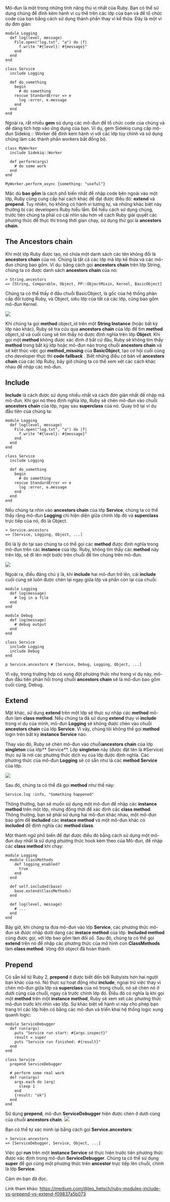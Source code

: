 Mô-đun là một trong những tính năng thú vị nhất của Ruby. Bạn có thể sử dụng chúng để đính kèm hành vi cụ thể trên các lớp của bạn và để tổ chức code của bạn bằng cách sử dụng thành phần thay vì kế thừa. Đây là một ví dụ đơn giản:
```
module Logging
  def log(level, message)
    File.open("log.txt", "a") do |f|
      f.write "#{level}: #{message}"
    end
  end
end

class Service
  include Logging
  
  def do_something
    begin
      # do something
    rescue StandardError => e
      log :error, e.message
    end
  end
end
```

Ngoài ra, rất nhiều **gem** sử dụng các mô-đun để tổ chức code của chúng và dễ dàng tích hợp vào ứng dụng của bạn. Ví dụ, gem Sidekiq cung cấp mô-đun Sidekiq :: Worker để đính kèm hành vi với các lớp tùy chỉnh và sử dụng chúng làm các thành phần workers bất đồng bộ.
```
class MyWorker
  include Sidekiq::Worker
  
  def perform(args)
    # do some work
  end
end

MyWorker.perform_async {something: "useful"}
```


Mặc dù **bao gồm** là cách phổ biến nhất để nhập code bên ngoài vào một lớp, Ruby cũng cung cấp hai cách khác để đạt được điều đó: **extend** và **prepend**. Tuy nhiên, họ không có hành vi tương tự, và những khác biệt này thường bị các developers Ruby hiểu lầm.
Để hiểu cách sử dụng chúng, trước tiên chúng ta phải có cái nhìn sâu hơn về cách Ruby giải quyết các phương thức để thực thi trong thời gian chạy, sử dụng thứ gọi là **ancestors chain**.
## The Ancestors chain
Khi một lớp Ruby được tạo, nó chứa một danh sách các tên không đổi là **ancestors chain** của nó. Chúng là tất cả các lớp mà lớp kế thừa và các mô-đun chúng bao gồm. Ví dụ: bằng cách gọi **ancestors chain**  trên lớp String, chúng ta có được danh sách **ancestors chain** của nó:
```
> String.ancestors
=> [String, Comparable, Object, PP::ObjectMixin, Kernel, BasicObject]
```

Chúng ta có thể thấy ở đầu chuỗi BasicObject, là gốc của hệ thống phân cấp đối tượng Ruby, và Object, siêu lớp của tất cả các lớp, cũng bao gồm mô-đun Kernel.

![](https://images.viblo.asia/698b8a54-450a-46ac-8b51-5c2fe41c25f4.jpeg)

Khi chúng ta gọi **method** object_id trên một **String Instance** (hoặc bất kỳ lớp nào khác), Ruby sẽ tra cứu qua **ancestors chain** của lớp để tìm **method** object_id và cuối cùng sẽ tìm thấy nó được định nghĩa trên lớp **Object**.
Khi gọi một **method** không được xác định ở bất cứ đâu, Ruby sẽ không tìm thấy **method** trong bất kỳ lớp hoặc mô-đun nào trong chuỗi **ancestors chain** và sẽ kết thúc việc gọi **method_missing**  của **BasicObject**, tạo cơ hội cuối cùng cho developer thực thi **code fallback** .
Biết những điều cơ bản về **ancestors chain** của các lớp Ruby, bây giờ chúng ta có thể xem xét các cách khác nhau để nhập các mô-đun.
## Include
**Include** là cách được sử dụng nhiều nhất và cách đơn giản nhất để nhập mã mô-đun. Khi gọi nó theo định nghĩa lớp, Ruby sẽ chèn mô-đun vào chuỗi **ancestors chain** của lớp, ngay sau **superclass** của nó. Quay trở lại ví dụ đầu tiên của chúng ta:
```
module Logging
  def log(level, message)
    File.open("log.txt", "a") do |f|
      f.write "#{level}: #{message}"
    end
  end
end

class Service
  include Logging
  
  def do_something
    begin
      # do something
    rescue StandardError => e
      log :error, e.message
    end
  end
end
```
Nếu chúng ta nhìn vào **ancestors chain** của lớp **Service**, chúng ta có thể thấy rằng mô-đun **Logging** chỉ hiện diện giữa chính lớp đó và **superclass** trực tiếp của nó, đó là Object.
```
> Service.ancestors
=> [Service, Logging, Object, ...]
```
Đó là lý do tại sao chúng ta có thể gọi các **method** được định nghĩa trong mô-đun trên các **instance** của lớp. Ruby, không tìm thấy các **method** này trên lớp, sẽ đi lên một bước trên chuỗi để tìm chúng trên mô-đun.

![](https://images.viblo.asia/1cf70e30-41dc-4f7c-9361-15e3e080a822.jpeg)

Ngoài ra, điều đáng chú ý là, khi **include** hai mô-đun trở lên, cái **include** cuối cùng sẽ luôn được chèn lại ngay giữa lớp và phần còn lại của chuỗi:

```
module Logging
  def log(message)
    # log in a file
  end
end

module Debug
  def log(message)
    # debug output
  end
end

class Service
  include Logging
  include Debug
end

p Service.ancestors # [Service, Debug, Logging, Object, ...]
```

Vì vậy, trong trường hợp có xung đột phương thức như trong ví dụ này, mô-đun đầu tiên phản hồi trong chuỗi **ancestors chain** sẽ là mô-đun bao gồm cuối cùng, Debug.

## Extend
Mặt khác, sử dụng **extend** trên một lớp sẽ thực sự nhập các **method** mô-đun làm **class method**. Nếu chúng ta đã sử dụng **extend** thay vì **include** trong ví dụ của mình, mô-đun **Logging** sẽ không được chèn vào chuỗi **ancestors chain** của lớp **Service**. Vì vậy, chúng tôi không thể gọi **method** login trên bất kỳ **instance Service** nào.

Thay vào đó, Ruby sẽ chèn mô-đun vào chuỗi**ancestors chain** của lớp **singleton** của lớp** Service**. Lớp **singleton** này (được đặt tên là #Service) thực sự là nơi các phương thức dịch vụ của lớp được định nghĩa. Các phương thức của mô-đun **Logging** sẽ có sẵn như là các **method Service** của lớp.

![](https://images.viblo.asia/4b913153-3585-473b-adca-be401a6eff5e.jpeg)

Sau đó, chúng ta có thể đã gọi **method** như thế này:
```
Service.log :info, "Something happened"
```

Thông thường, bạn sẽ muốn sử dụng một mô-đun để nhập các **instance method** trên một lớp, nhưng đồng thời để xác định các **class method**. Thông thường, bạn sẽ phải sử dụng hai mô-đun khác nhau, một mô-đun bao gồm để **included** các **instace method** và một mô-đun khác có **included** để định nghĩa các **method class**.

Một thành ngữ phổ biến để đạt được điều đó bằng cách sử dụng một mô-đun duy nhất là sử dụng phương thức hook kèm theo của Mô-đun, để nhập các **class method** khi chạy:
```
module Logging
  module ClassMethods
    def logging_enabled?
      true
    end
  end
  
  def self.included(base)
    base.extend(ClassMethods)
  end
  
  def log(level, message)
    # ...
  end
end
```

Bây giờ, khi chúng ta đưa mô-đun vào lớp **Service**, các phương thức mô-đun sẽ được nhập dưới dạng các **instace method** của lớp. **Included method** cũng được gọi, với lớp bao gồm làm đối số. Sau đó, chúng ta có thể gọi **extend** trên nó để nhập các phương thức của mô hình con **ClassMethods** làm **class method**. Vòng đời object đã hoàn thành.

## Prepend
Có sẵn kể từ Ruby 2, **prepend** ít được biết đến bởi Rubyists hơn hai người bạn khác của nó. Nó thực sự hoạt động như **include**, ngoại trừ việc thay vì chèn mô-đun giữa lớp và **superclass** của nó trong chuỗi, nó sẽ chèn nó ở dưới cùng của chuỗi, ngay cả trước chính lớp đó.
Điều đó có nghĩa là khi gọi một **method** trên một **instance method**, Ruby sẽ xem xét các phương thức mô-đun trước khi nhìn vào lớp. Sự khác biệt về hành vi này cho phép bạn trang trí các lớp hiện có bằng các mô-đun và triển khai hệ thống logic xung quanh logic:
```
module ServiceDebugger
  def run(args)
    puts "Service run start: #{args.inspect}"
    result = super
    puts "Service run finished: #{result}" 
  end
end

class Service
  prepend ServiceDebugger
  
  # perform some real work
  def run(args)
    args.each do |arg|
      sleep 1
    end
    {result: "ok"}
  end
end
```
Sử dụng **prepend**, mô-đun **ServiceDebugger** hiện được chèn ở dưới cùng của chuỗi **ancestors chain**.
![](https://images.viblo.asia/a5258360-a57b-4bff-98eb-0636dc520044.jpeg)

Bạn có thể tự xác minh lại bằng cách gọi **Service.ancestors**:
```
> Service.ancestors
=> [ServiceDebugger, Service, Object, ...]
```

Việc gọi **run** trên một **instance Service** sẽ thực hiện trước tiên phương thức được xác định trong mô-đun **ServiceDebugger**. Chúng ta có thể sử dụng **super** để gọi cùng một phương thức trên **ancestor** trực tiếp lên chuỗi, chính là lớp **Service**. 

Cảm ơn bạn đã đọc.

Link tham khảo: https://medium.com/@leo_hetsch/ruby-modules-include-vs-prepend-vs-extend-f09837a5b073